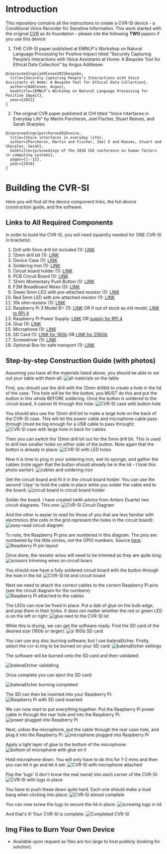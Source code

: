 # Introduction

This repository contains all the instructions to create a CVR-SI device - a Conditional Voice Recorder for Sensitive Information. This work started with the original [CVR](https://github.com/MixedRealityLab/conditional-voice-recorder) as its foundation - please cite the following **TWO** papers if you use this device:

1. THE CVR-SI paper published at EMNLP's Workshop on Natural Language Processing for Positive Impact titled "Securely Capturing People’s Interactions with Voice Assistants at Home: A Bespoke Tool for Ethical Data Collection" by Angus Addlesee:
```
@inproceedings{addlesee2022bespoke,
  title={Securely Capturing People’s Interactions with Voice Assistants at Home: A Bespoke Tool for Ethical Data Collection},
  author={Addlesee, Angus},
  booktitle={EMNLP's Workshop on Natural Language Processing for Positive Impact},
  year={2022}
}
```
2. The original CVR paper published at CHI titled "Voice Interfaces in Everyday Life" by Martin Porcheron, Joel Fischer, Stuart Reeves, and Sarah Sharples:
```
@inproceedings{porcheron2018voice,
  title={Voice interfaces in everyday life},
  author={Porcheron, Martin and Fischer, Joel E and Reeves, Stuart and Sharples, Sarah},
  booktitle={proceedings of the 2018 CHI conference on human factors in computing systems},
  pages={1--12},
  year={2018}
}
```

# Building the CVR-SI

Here you will find all the device component links, the full device construction guide, and the software.

## Links to All Required Components
In order to build the CVR-SI, you will need (quantity needed for ONE CVR-SI in brackets):
1. Drill with 5mm drill bit included (1): [LINK](https://amzn.to/3EQarzN)
2. 12mm drill bit (1): [LINK](https://amzn.to/3ufZCSF)
3. Device Case (1): [LINK](https://uk.rs-online.com/web/p/general-purpose-enclosures/0104155)
4. Soldering Iron (1): [LINK](https://amzn.to/3OSmXmL)
5. Circuit board holder (1): [LINK](https://amzn.to/3gLEDUv)
6. PCB Circuit Board (1): [LINK](https://amzn.to/3B14Lld)
7. 12mm Momentary Push Button (1): [LINK](https://amzn.to/3ub80mj)
8. F2M Breadboard Wires (5): [LINK](https://amzn.to/3gQzuuv)
9. Green 5mm LED with pre-attached resistor (1): [LINK](https://amzn.to/3Ujudt4)
10. Red 5mm LED with pre-attached resistor (1): [LINK](https://amzn.to/3gLvgEt)
11. 10k ohm resistor (1): [LINK](https://amzn.to/3AWJysP)
12. Raspberry Pi 3 Model B+ (1): [LINK](https://uk.rs-online.com/web/p/raspberry-pi/1373331) OR if out of stock as old model, [LINK to RPi 4](https://amzn.to/3Vmztxt)
13. Raspberry Pi Power Supply: [LINK](https://amzn.to/3AWWGOo) OR [supply for RPi 4](https://amzn.to/3gM5q30)
14. Glue (1): [LINK](https://amzn.to/3AXd15A)
15. Microphone (1): [LINK](https://amzn.to/3UkRudW)
16. SD Card (1): [LINK for 16Gb](https://amzn.to/3ViAwhZ) OR [LINK for 256Gb](https://amzn.to/3ir4dyt)
17. Screwdriver (1): [LINK](https://amzn.to/3VmduXj)
18. Optional Box for safe transport (1): [LINK](https://amzn.to/3VljtvC)


## Step-by-step Construction Guide (with photos)

Assuming you have all the materials listed above, you should be able to set out your table with them all:
![all materials on the table](./images/1-materials.jpg)

First, you should use the drill with the 12mm drillbit to create a hole in the lid of the case. This hole will be for the button, you MUST do this and put the button in this whole BEFORE soldering. Once the button is soldered to the circuit board, it cannot fit through this hole:
![CVR-SI case with button hole](./images/2-12mm-hole.jpg)

You should also use the 12mm drill bit to make a large hole on the back of the CVR-SI case. This will let the power cable and microphone cable pass through (must be big enough for a USB cable to pass through):
![CVR-SI case with large hole in back for cables](./images/3-cable-hole.jpg)

Then you can switch the 12mm drill bit out for the 5mm drill bit. This is used to drill two smaller holes on either side of the button. Note again that the button is already in place:
![CVR-SI with LED holes](./images/4-5mm-holes.jpg)

Now it is time to plug in your soldering iron, wet its sponge, and gather the cables (note again that the button should already be in the lid - I took this photo earlier):
![cables and soldering iron](./images/5-solder-prep.jpg)

Get the circuit board and fit it in the circuit board holder. You can use the second 'claw' to hold the cable in place while you solder the cable end to the board:
![circuit board in circuit board holder](./images/6-start-solder.jpg)

Solder the board. I have created (with advice from Antero Duarte) two circuit diagrams. This one:
![CVR-SI Circuit Diagram](./images/circuit.png)

And the other is easier to read for those of you that are less familiar with electronics (the cells in the grid represent the holes in the circuit board):
![easy-read circuit diagram](./images/circuit-diagram.jpg)

To note, the Raspberry Pi pins are numbered in this diagram. The pins are numbered by the little circles, not the GPIO numbers. Source [here](https://www.raspberrypi.com/documentation/computers/raspberry-pi.html):
![Raspberry Pi pin layout](./images/pi-pins.png)

Once done, the resistor wires will need to be trimmed as they are quite long:
![scissors trimming wires on circuit boars](./images/7-snip.jpg)

You should now have a fully soldered circuit board with the button through the hole in the lid:
![CVR-SI lid and circuit board](./images/8-solder-fin.jpg)

Next we need to attach the correct cables to the correct Raspberry Pi pins (see the circuit diagram for the numbers):
![Raspberry Pi attached to the cables](./images/9-plug-cables.jpg)

The LEDs can now be fixed in place. Put a dab of glue on the bulb edge, and pop them in their holes. It does not matter whether the red or green LED is on the left or right:
![glue next to the CVR-SI lid](./images/11-glue-leds.jpg)

While this is drying, we can get the software ready. Find the SD card of the desired size (16Gb or larger):
![a 16Gb SD card](./images/10-flash-sd.jpg)

You can use any disc burning software, but I use balenaEtcher. Firstly, select the cvr-si.img to be burned on your SD card:
![balenaEtcher settings](./images/10-flash-sd-setup.png)

The software will be burned onto the SD card and then validated:

![balenaEtcher validating](./images/10-flash-sd-verify.png)

Once complete you can eject the SD card:

![balenaEtcher burning completed](./images/10-flash-sd-x.png)

The SD can then be inserted into your Raspberry Pi:
![Raspberry Pi with SD card inserted](./images/12-insert-sd.jpg)

We can now start to put everything together. Put the Raspberry Pi power cable in through the rear hole and into the Raspberry Pi:
![power plugged into Raspberry Pi](./images/13-pi-power.jpg)

Next, unbox the microphone, put the cable through the rear case hole, and plug it into the Raspberry Pi:
![microphone plugged into Raspberry Pi](./images/14-mic-in.jpg)

Apply a light layer of glue to the bottom of the microphone:
![bottom of microphone with glue on it](./images/15-glue-mic.jpg)

Hold microphone down. You will only have to do this for 1-2 mins and then you can let it go and let it set:
![CVR-SI with microphone attached](./images/16-attach-mic.jpg)

Pop the 'lugs' (I don't know the real name) into each corner of the CVR-SI:
![CVR-SI with lugs in place](./images/17-lid-lugs.jpg)

You have to push these down quite hard. Each one should make a loud bang when clicking into place:
![CVR-SI almost complete](./images/18-push-in.jpg)

You can now screw the lugs to secure the lid in place:
![screwing lugs in lid](./images/19-screw-lid.jpg)

And that's it! Your CVR-SI is complete:
![Completed CVR-SI](./images/20-fin.jpg)

## Img Files to Burn Your Own Device

- Available upon request as files are too large to host publicly (looking for solution).
